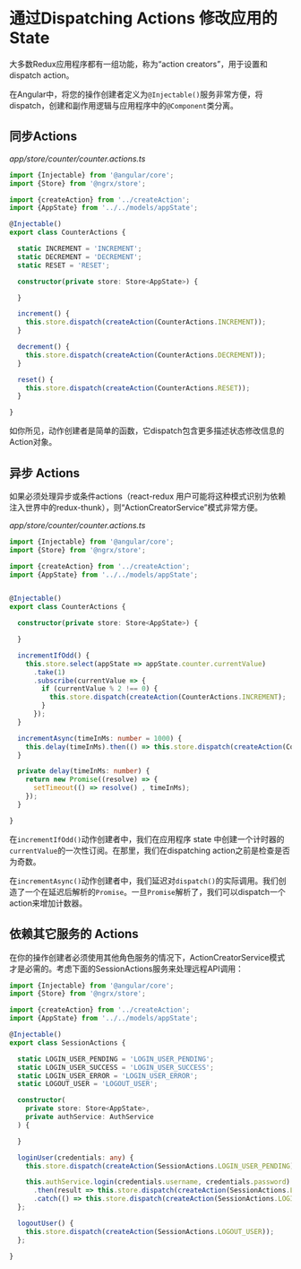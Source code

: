# 通过Dispatching Actions 修改应用的 State

大多数Redux应用程序都有一组功能，称为“action creators”，用于设置和dispatch action。

在Angular中，将您的操作创建者定义为`@Injectable()`服务非常方便，将dispatch，创建和副作用逻辑与应用程序中的`@Component`类分离。

## 同步Actions

*app/store/counter/counter.actions.ts*

```typescript
import {Injectable} from '@angular/core';
import {Store} from '@ngrx/store';

import {createAction} from '../createAction';
import {AppState} from '../../models/appState';

@Injectable()
export class CounterActions {

  static INCREMENT = 'INCREMENT';
  static DECREMENT = 'DECREMENT';
  static RESET = 'RESET';

  constructor(private store: Store<AppState>) {

  }

  increment() {
    this.store.dispatch(createAction(CounterActions.INCREMENT));
  }

  decrement() {
    this.store.dispatch(createAction(CounterActions.DECREMENT));
  }

  reset() {
    this.store.dispatch(createAction(CounterActions.RESET));
  }

}
```

如你所见，动作创建者是简单的函数，它dispatch包含更多描述状态修改信息的Action对象。

## 异步 Actions

如果必须处理异步或条件actions（react-redux 用户可能将这种模式识别为依赖注入世界中的redux-thunk），则“ActionCreatorService”模式非常方便。

*app/store/counter/counter.actions.ts*

```typescript
import {Injectable} from '@angular/core';
import {Store} from '@ngrx/store';

import {createAction} from '../createAction';
import {AppState} from '../../models/appState';


@Injectable()
export class CounterActions {

  constructor(private store: Store<AppState>) {

  }

  incrementIfOdd() {
    this.store.select(appState => appState.counter.currentValue)
      .take(1)
      .subscribe(currentValue => {
        if (currentValue % 2 !== 0) {
          this.store.dispatch(createAction(CounterActions.INCREMENT);
        }
      });
  }

  incrementAsync(timeInMs: number = 1000) {
    this.delay(timeInMs).then(() => this.store.dispatch(createAction(CounterActions.INCREMENT)));
  }

  private delay(timeInMs: number) {
    return new Promise((resolve) => {
      setTimeout(() => resolve() , timeInMs);
    });
  }

}
```

在`incrementIfOdd()`动作创建者中，我们在应用程序 state 中创建一个计时器的`currentValue`的一次性订阅。在那里，我们在dispatching action之前是检查是否为奇数。

在`incrementAsync()`动作创建者中，我们延迟对`dispatch()`的实际调用。我们创造了一个在延迟后解析的`Promise`。一旦`Promise`解析了，我们可以dispatch一个action来增加计数器。

## 依赖其它服务的 Actions

在你的操作创建者必须使用其他角色服务的情况下，ActionCreatorService模式才是必需的。考虑下面的SessionActions服务来处理远程API调用：

```typescript
import {Injectable} from '@angular/core';
import {Store} from '@ngrx/store';

import {createAction} from '../createAction';
import {AppState} from '../../models/appState';

@Injectable()
export class SessionActions {

  static LOGIN_USER_PENDING = 'LOGIN_USER_PENDING';
  static LOGIN_USER_SUCCESS = 'LOGIN_USER_SUCCESS';
  static LOGIN_USER_ERROR = 'LOGIN_USER_ERROR';
  static LOGOUT_USER = 'LOGOUT_USER';

  constructor(
    private store: Store<AppState>,
    private authService: AuthService
  ) {

  }

  loginUser(credentials: any) {
    this.store.dispatch(createAction(SessionActions.LOGIN_USER_PENDING));

    this.authService.login(credentials.username, credentials.password)
      .then(result => this.store.dispatch(createAction(SessionActions.LOGIN_USER_SUCCESS, result)))
      .catch(() => this.store.dispatch(createAction(SessionActions.LOGIN_USER_ERROR)));
  };

  logoutUser() {
    this.store.dispatch(createAction(SessionActions.LOGOUT_USER));
  };

}
```